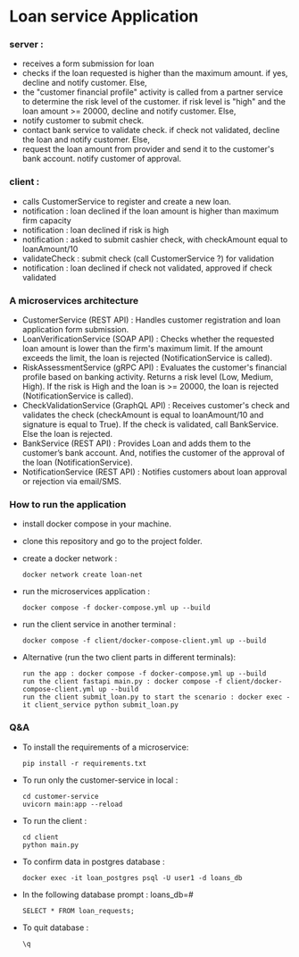 # Loan service Application

### server : 

- receives a form submission for loan
- checks if the loan requested is higher than the maximum amount. if yes, decline and notify customer. Else,
- the "customer financial profile" activity is called from a partner service to determine the risk level of the customer. if risk level is "high" and the loan amount >= 20000, decline and notify customer. Else, 
- notify customer to submit check.  
- contact bank service to validate check. if check not validated, decline the loan and notify customer. Else, 
- request the loan amount from provider and send it to the customer's bank account. notify customer of approval.


### client : 
- calls CustomerService to register and create a new loan. 
- notification : loan declined if the loan amount is higher than maximum firm capacity
- notification : loan declined if risk is high
- notification : asked to submit cashier check, with checkAmount equal to loanAmount/10
- validateCheck : submit check (call CustomerService ?) for validation
- notification : loan declined if check not validated, approved if check validated


### A microservices architecture

- CustomerService (REST API) : Handles customer registration and loan application form submission.
- LoanVerificationService (SOAP API) : Checks whether the requested loan amount is lower than the firm's maximum limit. If the amount exceeds the limit, the loan is rejected (NotificationService is called).
- RiskAssessmentService (gRPC API) : Evaluates the customer's financial profile based on banking activity. Returns a risk level (Low, Medium, High). If the risk is High and the loan is >= 20000, the loan is rejected (NotificationService is called).
- CheckValidationService (GraphQL API) : Receives customer's check and validates the check (checkAmount is equal to loanAmount/10 and signature is equal to True). If the check is validated, call BankService. Else the loan is rejected.
- BankService (REST API) : Provides Loan and adds them to the customer’s bank account. And, notifies the customer of the approval of the loan (NotificationService).
- NotificationService (REST API) : Notifies customers about loan approval or rejection via email/SMS.

### How to run the application 

- install docker compose in your machine.

- clone this repository and go to the project folder. 

- create a docker network : 

    `docker network create loan-net`

- run the microservices application : 

    `docker compose -f docker-compose.yml up --build`

- run the client service in another terminal : 

    `docker compose -f client/docker-compose-client.yml up --build`

- Alternative (run the two client parts in different terminals): 

    ```
    run the app : docker compose -f docker-compose.yml up --build 
    run the client fastapi main.py : docker compose -f client/docker-compose-client.yml up --build 
    run the client submit_loan.py to start the scenario : docker exec -it client_service python submit_loan.py
    ```

### Q&A 

- To install the requirements of a microservice: 
    
    `pip install -r requirements.txt`

- To run only the customer-service in local :

    ```
    cd customer-service 
    uvicorn main:app --reload
    ```

- To run the client : 

    ```
    cd client
    python main.py
    ```

- To confirm data in postgres database :

    `docker exec -it loan_postgres psql -U user1 -d loans_db`

- In the following database prompt : loans_db=#

    `SELECT * FROM loan_requests;`

- To quit database :

    `\q`











